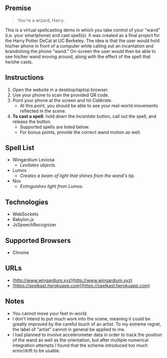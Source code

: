 ## Premise
> You're a wizard, Harry.

This is a virtual spellcasting demo in which you take control of your "wand"
(i.e. your smartphone) and cast spell(s). It was created as a final project for
the Harry Potter DeCal at UC Berkeley. The idea is that the user would hold
his/her phone in front of a computer while calling out an incantation and
brandishing the phone "wand." On-screen the user would then be able to see
his/her wand moving around, along with the effect of the spell that he/she casts.

## Instructions
1. Open the website in a desktop/laptop browser.
2. Use your phone to scan the provided QR code.
3. Point your phone at the screen and hit _Calibrate_.
   - At this point, you should be able to see your real-world movements reflected in the scene.
4. **To cast a spell:** hold down the _Incantate_ button, call out the spell, and release the button.
   - Supported spells are listed below.
   - For bonus points, provide the correct wand motion as well.

## Spell List
- Wingardium Leviosa
  - _Levitates objects._
- Lumos
  - _Creates a beam of light that shines from the wand's tip._
- Nox
  - _Extinguishes light from Lumos._

## Technologies
- WebSockets
- Babylon.js
- JsSpeechRecognizer

## Supported Browsers
- Chrome

## URLs
- [http://www.wingardium.xyz](http://www.wingardium.xyz)
- [https://spelkast.herokuapp.com](https://spelkast.herokuapp.com)

## Notes
- You cannot move your feet in-world.
- I don't intend to put much work into the scene,
  meaning it could be greatly improved by the careful touch of an artist.
  To my extreme regret, the label of "artist" cannot in general be applied to me.
- I had planned to involve accelerometer data in order to track the position
  of the wand as well as the orientation, but after multiple numerical integration
  attempts I found that the scheme introduced too much error/drift to be usable.
